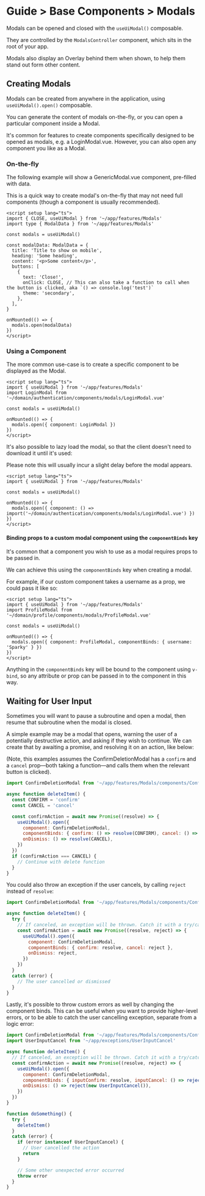 # Guide > Base Components > Modals

Modals can be opened and closed with the `useUiModal()` composable.

They are controlled by the `ModalsController` component, which sits in the root of your app.

Modals also display an Overlay behind them when shown, to help them stand out form other content.

## Creating Modals

Modals can be created from anywhere in the application, using `useUiModal().open()` composable.

You can generate the content of modals on-the-fly, or you can open a particular component inside a Modal.

It's common for features to create components specifically designed to be opened as modals, e.g. a LoginModal.vue.
However, you can also open any component you like as a Modal.

### On-the-fly

The following example will show a GenericModal.vue component, pre-filled with data.

This is a quick way to create modal's on-the-fly that may not need full components (though a component is usually
recommended).

```vue
<script setup lang="ts">
import { CLOSE, useUiModal } from '~/app/features/Modals'
import type { ModalData } from '~/app/features/Modals'

const modals = useUiModal()

const modalData: ModalData = {
  title: 'Title to show on mobile',
  heading: 'Some heading',
  content: '<p>Some content</p>',
  buttons: [
    {
      text: 'Close!',
      onClick: CLOSE, // This can also take a function to call when the button is clicked, aka `() => console.log('test')`
      theme: 'secondary',
    },
  ],
}

onMounted(() => {
  modals.open(modalData)
})
</script>
```

### Using a Component

The more common use-case is to create a specific component to be displayed as the Modal.

```vue
<script setup lang="ts">
import { useUiModal } from '~/app/features/Modals'
import LoginModal from '~/domain/authentication/components/modals/LoginModal.vue'

const modals = useUiModal()

onMounted(() => {
  modals.open({ component: LoginModal })
})
</script>
```

It's also possible to lazy load the modal, so that the client doesn't need to download it until it's used:

Please note this will usually incur a slight delay before the modal appears.

```vue
<script setup lang="ts">
import { useUiModal } from '~/app/features/Modals'

const modals = useUiModal()

onMounted(() => {
  modals.open({ component: () => import('~/domain/authentication/components/modals/LoginModal.vue') })
})
</script>
```

#### Binding props to a custom modal component using the `componentBinds` key

It's common that a component you wish to use as a modal requires props to be passed in.

We can achieve this using the `componentBinds` key when creating a modal.

For example, if our custom component takes a username as a prop, we could pass it like so:

```vue
<script setup lang="ts">
import { useUiModal } from '~/app/features/Modals'
import ProfileModal from '~/domain/profile/components/modals/ProfileModal.vue'

const modals = useUiModal()

onMounted(() => {
  modals.open({ component: ProfileModal, componentBinds: { username: 'Sparky' } })
})
</script>
```

Anything in the `componentBinds` key will be bound to the component using `v-bind`, so any attribute or prop can be
passed in to the component in this way.

## Waiting for User Input

Sometimes you will want to pause a subroutine and open a modal, then resume that subroutine when the modal is closed.

A simple example may be a modal that opens, warning the user of a potentially destructive action, and asking if they
wish to continue. We can create that by awaiting a promise, and resolving it on an action, like below:

(Note, this examples assumes the ConfirmDeletionModal has a `confirm` and a `cancel` prop—both taking a function—and
calls them when the relevant button is clicked).

```js
import ConfirmDeletionModal from '~/app/features/Modals/components/ConfirmDeletionModal.vue'

async function deleteItem() {
  const CONFIRM = 'confirm'
  const CANCEL = 'cancel'

  const confirmAction = await new Promise((resolve) => {
    useUiModal().open({
      component: ConfirmDeletionModal,
      componentBinds: { confirm: () => resolve(CONFIRM), cancel: () => resolve(CANCEL) },
      onDismiss: () => resolve(CANCEL),
    })
  })
  if (confirmAction === CANCEL) {
    // Continue with delete function
  }
}
```

You could also throw an exception if the user cancels, by calling `reject` instead of `resolve`:

```js
import ConfirmDeletionModal from '~/app/features/Modals/components/ConfirmDeletionModal.vue'

async function deleteItem() {
  try {
    // If canceled, an exception will be thrown. Catch it with a try/catch here, or try/catch somewhere up the stack.
    const confirmAction = await new Promise((resolve, reject) => {
      useUiModal().open({
        component: ConfirmDeletionModal,
        componentBinds: { confirm: resolve, cancel: reject },
        onDismiss: reject,
      })
    })
  }
  catch (error) {
    // The user cancelled or dismissed
  }
}
```

Lastly, it's possible to throw custom errors as well by changing the component binds. This can be useful when you want
to provide higher-level errors, or to be able to catch the user cancelling exception, separate from a logic error:

```js
import ConfirmDeletionModal from '~/app/features/Modals/components/ConfirmDeletionModal.vue'
import UserInputCancel from '~/app/exceptions/UserInputCancel'

async function deleteItem() {
  // If canceled, an exception will be thrown. Catch it with a try/catch here, or try/catch somewhere up the stack.
  const confirmAction = await new Promise((resolve, reject) => {
    useUiModal().open({
      component: ConfirmDeletionModal,
      componentBinds: { inputConfirm: resolve, inputCancel: () => reject(new UserInputCancel()) },
      onDismiss: () => reject(new UserInputCancel()),
    })
  })
}

function doSomething() {
  try {
    deleteItem()
  }
  catch (error) {
    if (error instanceof UserInputCancel) {
      // User cancelled the action
      return
    }

    // Some other unexpected error occurred
    throw error
  }
}
```

